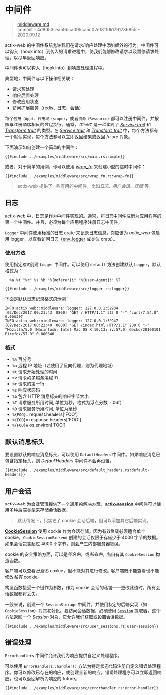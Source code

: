 # 中间件

> [middleware.md](https://github.com/actix/actix-website/blob/master/content/docs/middleware.md)
> <br />
> commit - 4d8d53cea59bca095ca5c02ef81f0b1791736855 - 2020.09.12

actix-web 的中间件系统允许我们在请求/响应处理中添加额外的行为。中间件可以钩入（hook into）到传入的请求进程中，使我们能够修改请求以及暂停请求处理，以尽早返回响应。

中间件也可以钩入（hook into）到响应处理进程中。

典型地，中间件与以下操作相关联：

* 请求预处理
* 响应后置处理
* 修改应用状态
* 访问扩展服务（redis、日志、会话）

每个`应用（App）`、`作用域（scope）`，或者`资源（Resource）`都可以注册中间件，并按照与注册顺序相反的过程执行。通常，*中间件* 是一种实现了 [*Service trait*][servicetrait] 和 [*Transform trait*][transformtrait] 的类型。在 [*Service trait*][servicetrait] 和 [*Transform trait*][transformtrait] 中，每个方法都有一个默认实现，每个方法都可以立即返回结果或返回 *future* 对象。

下面演示如何创建一个简单的中间件：

```rust,edition2018,no_run,noplaypen
{{#include ../examples/middleware/src/main.rs:simple}}
```

或者，对于简单的用例，你可以使用 [*wrap_fn*][wrap_fn] 来创建小型的临时中间件：

```rust,edition2018,no_run,noplaypen
{{#include ../examples/middleware/src/wrap_fn.rs:wrap-fn}}
```

> actix-web 提供了一些有用的中间件，比如*日志*、*用户会话*、*压缩* 等。

## 日志

actix-web 中，日志是作为中间件实现的。通常，将日志中间件注册为应用程序的第一个中间件。并且，必须为每个应用程序注册日志中间件。

`Logger` 中间件使用标准的日志 crate 来记录日志信息。你应该为 *actix_web* 包启用 logger，以查看访问日志（[env_logger][envlogger] 或类似 crate）。

### 使用方法

使用指定`格式`创建 `Logger` 中间件。可以使用 `default` 方法创建默认 `Logger`，默认格式为：

```ignore
  %a %t "%r" %s %b "%{Referer}i" "%{User-Agent}i" %T
```

```rust,edition2018,no_run,noplaypen
{{#include ../examples/middleware/src/logger.rs:logger}}
```

下面是默认日志记录格式的示例：

```
INFO:actix_web::middleware::logger: 127.0.0.1:59934 [02/Dec/2017:00:21:43 -0800] "GET / HTTP/1.1" 302 0 "-" "curl/7.54.0" 0.000397
INFO:actix_web::middleware::logger: 127.0.0.1:59947 [02/Dec/2017:00:22:40 -0800] "GET /index.html HTTP/1.1" 200 0 "-" "Mozilla/5.0 (Macintosh; Intel Mac OS X 10.13; rv:57.0) Gecko/20100101 Firefox/57.0" 0.000646
```

### 格式

- `%%`  百分号
- `%a`  远程 IP 地址（若使用了反向代理，则为代理地址）
- `%t`  请求开始处理的时间
- `%P`  请求的子服务进程 ID
- `%r`  请求的第一行
- `%s`  响应状态码
- `%b`  包含 HTTP 消息标头的响应字节大小
- `%T`  请求服务所用时间, 单位为秒，格式为浮点分数（.06f）
- `%D`  请求服务所用时间, 单位为毫秒
- `%{FOO}i`  request.headers['FOO']
- `%{FOO}o`  response.headers['FOO']
- `%{FOO}e`  os.environ['FOO']

## 默认消息标头

要设置默认的响应消息标头，可以使用 `DefaultHeaders` 中间件。如果响应消息已包含指定标头，则 *DefaultHeaders* 中间件不会再设置。

```rust,edition2018,no_run,noplaypen
{{#include ../examples/middleware/src/default_headers.rs:default-headers}}
```

## 用户会话

actix-web 为会话管理提供了一个通用的解决方案。[**actix-session**][actixsession] 中间件可以使用多种后端类型来存储会话数据。

> 默认情况下，只实现了 cookie 会话后端，但可以添加其它后端实现。

[**CookieSession**][cookiesession] 使用 cookie 作为会话存储。因为有效负载必须适合单个 cookie，`CookieSessionBackend` 创建的会话仅限于存储少于 4000 字节的数据。如果会话包含超过 4000 个字节，则会产生内部服务器错误。

cookie 的安全策略方面，可以是*签名的*，或*私有的*。各自有其 `CookieSession` 构造函数。

客户端可以查看*已签名* cookie，但不能对其进行修改。客户端既不能查看也不能修改*私有* cookie。

构造函数接受一个键作为参数，作为 cookie 会话的私钥——更改此值时，所有会话数据都将丢失。

一般来说，创建一个 `SessionStorage` 中间件，并使用特定的后端实现（如 `CookieSession`）对其初始化。要访问会话数据，必须使用 [`Session`][requestsession] 提取器。这个方法返回一个 [*Session*][sessionobj] 对象，它允许我们获取或设置会话数据。

```rust,edition2018,no_run,noplaypen
{{#include ../examples/middleware/src/user_sessions.rs:user-session}}
```

## 错误处理

`ErrorHandlers` 中间件允许我们为响应提供自定义处理程序。

可以使用 `ErrorHandlers::handler()` 方法为特定状态代码注册自定义错误处理程序。你可以修改已存在的响应，或创建全新的响应。错误处理程序可以立即返回响应，也可以返回解析为响应的 future。

```rust,edition2018,no_run,noplaypen
{{#include ../examples/middleware/src/errorhandler.rs:error-handler}}
```

[sessionobj]: https://docs.rs/actix-session/0.3.0/actix_session/struct.Session.html
[requestsession]: https://docs.rs/actix-session/0.3.0/actix_session/struct.Session.html
[cookiesession]: https://docs.rs/actix-session/0.3.0/actix_session/struct.CookieSession.html
[actixsession]: https://docs.rs/actix-session/0.3.0/actix_session/
[envlogger]: https://docs.rs/env_logger/*/env_logger/
[servicetrait]: https://docs.rs/actix-web/3/actix_web/dev/trait.Service.html
[transformtrait]: https://docs.rs/actix-web/3/actix_web/dev/trait.Transform.html
[wrap_fn]: https://docs.rs/actix-web/3/actix_web/struct.App.html#method.wrap_fn
